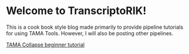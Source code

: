 # Welcome to TranscriptoRIK! 

This is a cook book style blog made primarily to provide pipeline tutorials for using TAMA Tools. However, I will also be posting other pipelines. 


[TAMA Collapse beginner tutorial](https://github.com/GenomeRIK/TranscriptoRIK/blob/master/tama_collapse_intro_tutorial.md)
